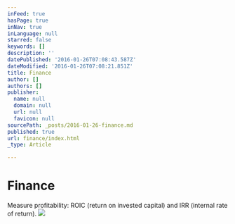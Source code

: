 ```yaml
---
inFeed: true
hasPage: true
inNav: true
inLanguage: null
starred: false
keywords: []
description: ''
datePublished: '2016-01-26T07:08:43.587Z'
dateModified: '2016-01-26T07:08:21.851Z'
title: Finance
author: []
authors: []
publisher:
  name: null
  domain: null
  url: null
  favicon: null
sourcePath: _posts/2016-01-26-finance.md
published: true
url: finance/index.html
_type: Article

---
```

# Finance

Measure profitability: ROIC (return on invested capital) and IRR (internal rate of return).
![](https://the-grid-user-content.s3-us-west-2.amazonaws.com/3c9cbfdd-05f2-4a16-9ab5-9f9f4f85d2f9.jpg)